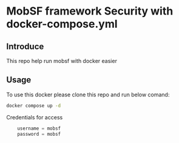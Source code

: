 # MobSF framework Security with docker-compose.yml

## Introduce

This repo help run mobsf with docker easier

## Usage

To use this docker please clone this repo and run below comand:

```bash
docker compose up -d
```

Credentials for access  

```python
    username = mobsf
    password = mobsf
```
